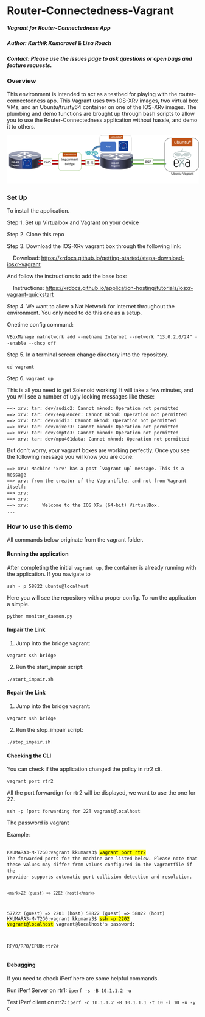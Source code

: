 # Router-Connectedness-Vagrant
##### Vagrant for Router-Connectedness App
##### Author: Karthik Kumaravel & Lisa Roach
##### Contact: Please use the issues page to ask questions or open bugs and feature requests.

### Overview
This environment is intended to act as a testbed for playing with the router-connectedness app. This Vagrant uses two IOS-XRv images, two virtual box VMs, and an Ubuntu/trusty64 container on one of the IOS-XRv images. The plumbing and demo functions are brought up through bash scripts to allow you to use the Router-Connectedness application without hassle, and demo it to others.

![Router Diagram](Router-Connectedness.png)

### Set Up

To install the application.

Step 1. Set up Virtualbox and Vagrant on your device

Step 2. Clone this repo

Step 3. Download the IOS-XRv vagrant box through the following link:

&nbsp;&nbsp;&nbsp;&nbsp;Download: https://xrdocs.github.io/getting-started/steps-download-iosxr-vagrant

And follow the instructions to add the base box:

&nbsp;&nbsp;&nbsp;&nbsp;Instructions: https://xrdocs.github.io/application-hosting/tutorials/iosxr-vagrant-quickstart

Step 4. We want to allow a Nat Network for internet throughout the environment. You only need to do this one as a setup.

Onetime config command:

``` VBoxManage natnetwork add --netname Internet --network "13.0.2.0/24" --enable --dhcp off ```

Step 5. In a terminal screen change directory into the repository.

```cd vagrant```

Step 6. ```vagrant up```

This is all you need to get Solenoid working! It will take a few minutes, and you will see a number of ugly looking messages like these:

```
==> xrv: tar: dev/audio2: Cannot mknod: Operation not permitted
==> xrv: tar: dev/sequencer: Cannot mknod: Operation not permitted
==> xrv: tar: dev/midi3: Cannot mknod: Operation not permitted
==> xrv: tar: dev/mixer3: Cannot mknod: Operation not permitted
==> xrv: tar: dev/smpte3: Cannot mknod: Operation not permitted
==> xrv: tar: dev/mpu401data: Cannot mknod: Operation not permitted
```

But don't worry, your vagrant boxes are working perfectly. Once you see the following message you wil know you are done:

```
==> xrv: Machine 'xrv' has a post `vagrant up` message. This is a message
==> xrv: from the creator of the Vagrantfile, and not from Vagrant itself:
==> xrv:
==> xrv:
==> xrv:     Welcome to the IOS XRv (64-bit) VirtualBox.
...
```
### How to use this demo

All commands below originate from the vagrant folder.

#### Running the application

After completing the initial ```vagrant up```, the container is already running with the application. If you navigate to

```ssh - p 58822 ubuntu@localhost```

Here you will see the repository with a proper config. To run the application a simple.

```python monitor_daemon.py```

#### Impair the Link

1. Jump into the bridge vagrant:

```vagrant ssh bridge```

2. Run the start_impair script:

```./start_impair.sh```


#### Repair the Link

1. Jump into the bridge vagrant:

```vagrant ssh bridge```

2. Run the stop_impair script:

```./stop_impair.sh```

#### Checking the CLI

You can check if the application changed the policy in rtr2 cli.

```vagrant port rtr2```

All the port forwardign for rtr2 will be displayed, we want to use the one for 22.

```ssh -p [port forwarding for 22] vagrant@localhost```

The password is vagrant

Example:

<div class="highlighter-rouge">
<pre class="highlight">
<code>
KKUMARA3-M-T2G0:vagrant kkumara3$ <mark>vagrant port rtr2</mark>
The forwarded ports for the machine are listed below. Please note that
these values may differ from values configured in the Vagrantfile if the
provider supports automatic port collision detection and resolution.

    <mark>22 (guest) => 2202 (host)</mark>
 57722 (guest) => 2201 (host)
 58822 (guest) => 58822 (host)
KKUMARA3-M-T2G0:vagrant kkumara3$ <mark>ssh -p 2202 vagrant@localhost</mark>
vagrant@localhost's password:


RP/0/RP0/CPU0:rtr2#
</code>
</pre>
</div>

#### Debugging

If you need to check iPerf here are some helpful commands.

Run iPerf Server on rtr1:
```iperf -s -B 10.1.1.2 -u```


Test iPerf client on rtr2:
```iperf -c 10.1.1.2 -B 10.1.1.1 -t 10 -i 10 -u -y C```

